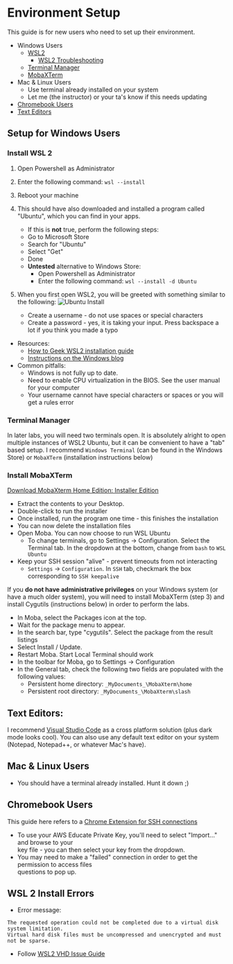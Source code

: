 # Environment Setup

This guide is for new users who need to set up their environment.

- Windows Users
  - [WSL2](#Install-WSL2)
    - [WSL2 Troubleshooting](#WSL-2-Install-Errors)
  - [Terminal Manager](#Terminal-Manager)
  - [MobaXTerm](#Install-MobaXTerm)
- Mac & Linux Users
  - Use terminal already installed on your system
  - Let me (the instructor) or your ta's know if this needs updating
- [Chromebook Users](#Chromebook-Users)
- [Text Editors](#Text-Editors)

## Setup for Windows Users

### Install WSL 2

1. Open Powershell as Administrator
2. Enter the following command: `wsl --install`
3. Reboot your machine
4. This should have also downloaded and installed a program called "Ubuntu", which you can find in your apps.

   - If this is **not** true, perform the following steps:
   - Go to Microsoft Store
   - Search for "Ubuntu"
   - Select "Get"
   - Done
   - **Untested** alternative to Windows Store:
     - Open Powershell as Administrator
     - Enter the following command: `wsl --install -d Ubuntu`

5. When you first open WSL2, you will be greeted with something similar to the following:
   ![Ubuntu Install](Images/ubuntuinstall.png)

   - Create a username - do not use spaces or special characters
   - Create a password - yes, it is taking your input. Press backspace a lot if you think you made a typo

- Resources:
  - [How to Geek WSL2 installation guide](https://www.howtogeek.com/744328/how-to-install-the-windows-subsystem-for-linux-on-windows-11/)
  - [Instructions on the Windows blog](https://docs.microsoft.com/en-us/windows/wsl/setup/environment)
- Common pitfalls:
  - Windows is not fully up to date.
  - Need to enable CPU virtualization in the BIOS. See the user manual for your computer
  - Your username cannot have special characters or spaces or you will get a rules error

### Terminal Manager

In later labs, you will need two terminals open. It is absolutely alright to open multiple instances of WSL2 Ubuntu, but it can be convenient to have a "tab" based setup. I recommend `Windows Terminal` (can be found in the Windows Store) or `MobaXTerm` (installation instructions below)

### Install MobaXTerm

[Download MobaXterm Home Edition: Installer Edition](https://download.mobatek.net/2152021112100754/MobaXterm_Installer_v21.5.zip)

- Extract the contents to your Desktop.
- Double-click to run the installer
- Once installed, run the program one time - this finishes the installation
- You can now delete the installation files
- Open Moba. You can now choose to run WSL Ubuntu
  - To change terminals, go to Settings -> Configuration. Select the Terminal tab. In the dropdown at the bottom, change from `bash` to `WSL Ubuntu`
- Keep your SSH session "alive" - prevent timeouts from not interacting
  - `Settings` -> `Configuration`. In `SSH` tab, checkmark the box corresponding to `SSH keepalive`

If you **do not have administrative privileges** on your Windows system (or have a much older system), you will need to install MobaXTerm (step 3) and install Cygutils (instructions below) in order to perform the labs.

- In Moba, select the Packages icon at the top.
- Wait for the package menu to appear.
- In the search bar, type "cygutils". Select the package from the result listings
- Select Install / Update.
- Restart Moba. Start Local Terminal should work
- In the toolbar for Moba, go to Settings -> Configuration
- In the General tab, check the following two fields are populated with the following values:
  - Persistent home directory: `_MyDocuments_\MobaXterm\home`
  - Persistent root directory: `_MyDocuments_\MobaXterm\slash`

## Text Editors:

I recommend [Visual Studio Code](https://code.visualstudio.com/) as a cross platform solution (plus dark mode looks cool). You can also use any default text editor on your system (Notepad, Notepad++, or whatever Mac's have).

## Mac & Linux Users

- You should have a terminal already installed. Hunt it down ;)

## Chromebook Users

This guide here refers to a [Chrome Extension for SSH connections](https://www.lifewire.com/how-to-use-chromebook-ssh-client-4690108)

- To use your AWS Educate Private Key, you'll need to select "Import..." and browse to your  
  key file - you can then select your key from the dropdown.
- You may need to make a "failed" connection in order to get the permission to access files  
  questions to pop up.

## WSL 2 Install Errors

- Error message:

```
The requested operation could not be completed due to a virtual disk system limitation.
Virtual hard disk files must be uncompressed and unencrypted and must not be sparse.
```

- Follow [WSL2 VHD Issue Guide](https://utf9k.net/blog/wsl2-vhd-issue/)
